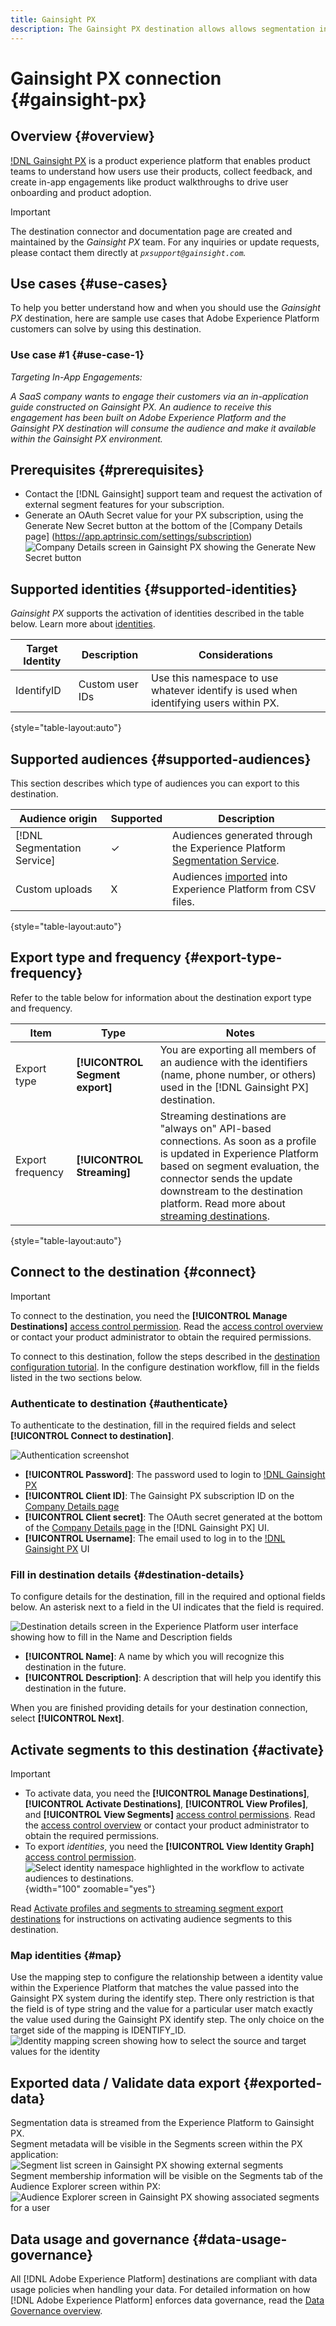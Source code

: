 ```yaml
---
title: Gainsight PX
description: The Gainsight PX destination allows allows segmentation information to be pushed to Gainsight PX 
---
```


# Gainsight PX connection {#gainsight-px}


## Overview {#overview}

[!DNL Gainsight PX](https://www.gainsight.com/product-experience/) is a product experience platform that enables product teams to understand how users use their products, collect feedback, and create in-app engagements like product walkthroughs to drive user onboarding and product adoption.

>[!IMPORTANT]
>
>The destination connector and documentation page are created and maintained by the *Gainsight PX* team. For any inquiries or update requests, please contact them directly at *`pxsupport@gainsight.com`.*
 
## Use cases {#use-cases}

To help you better understand how and when you should use the *Gainsight PX* destination, here are sample use cases that Adobe Experience Platform customers can solve by using this destination.

### Use case #1 {#use-case-1}

*Targeting In-App Engagements:*

*A SaaS company wants to engage their customers via an in-application guide constructed on Gainsight PX.  An audience to receive this engagement has been built on Adobe Experience Platform and the Gainsight PX destination will consume the audience and make it available within the Gainsight PX environment.*

## Prerequisites {#prerequisites}

* Contact the [!DNL Gainsight] support team and request the activation of external segment features for your subscription.
* Generate an OAuth Secret value for your PX subscription, using the Generate New Secret button at the bottom of the [Company Details page] (https://app.aptrinsic.com/settings/subscription)
![Company Details screen in Gainsight PX showing the Generate New Secret button](../../assets/catalog/analytics/gainsight_px/generate_oauth_secret.png)

## Supported identities {#supported-identities}


*Gainsight PX* supports the activation of identities described in the table below. Learn more about [identities](/help/identity-service/namespaces.md).

| Target Identity |Description| Considerations                                                                                                                                                                                                                                                                         |
|---|---|---|
| IdentifyID      |Custom user IDs| Use this namespace to use whatever identify is used when identifying users within PX.                                                                                                                                                                                                  |

{style="table-layout:auto"}

## Supported audiences {#supported-audiences}

This section describes which type of audiences you can export to this destination.

| Audience origin | Supported | Description | 
---|---|---|
| [!DNL Segmentation Service] | ✓ | Audiences generated through the Experience Platform [Segmentation Service](../../../segmentation/home.md).|
| Custom uploads | X | Audiences [imported](../../../segmentation/ui/overview.md#import-audience) into Experience Platform from CSV files. |

{style="table-layout:auto"}

## Export type and frequency {#export-type-frequency}

Refer to the table below for information about the destination export type and frequency.

| Item | Type | Notes                                                                                                                                                                                                                                                                                                                             |
---|---|-----------------------------------------------------------------------------------------------------------------------------------------------------------------------------------------------------------------------------------------------------------------------------------------------------------------------------------|
| Export type | **[!UICONTROL Segment export]** |You are exporting all members of an audience with the identifiers (name, phone number, or others) used in the [!DNL Gainsight PX] destination.|
| Export frequency | **[!UICONTROL Streaming]** | Streaming destinations are "always on" API-based connections. As soon as a profile is updated in Experience Platform based on segment evaluation, the connector sends the update downstream to the destination platform. Read more about [streaming destinations](/help/destinations/destination-types.md#streaming-destinations). |

{style="table-layout:auto"}

## Connect to the destination {#connect}

>[!IMPORTANT]
>
>To connect to the destination, you need the **[!UICONTROL Manage Destinations]** [access control permission](/help/access-control/home.md#permissions). Read the [access control overview](/help/access-control/ui/overview.md) or contact your product administrator to obtain the required permissions.

To connect to this destination, follow the steps described in the [destination configuration tutorial](../../ui/connect-destination.md). In the configure destination workflow, fill in the fields listed in the two sections below.

### Authenticate to destination {#authenticate}

To authenticate to the destination, fill in the required fields and select **[!UICONTROL Connect to destination]**.

![Authentication screenshot](../../assets/catalog/analytics/gainsight_px/auth-screen.png)
* **[!UICONTROL Password]**: The password used to login to [!DNL Gainsight PX](https://app.aptrinsic.com)
* **[!UICONTROL Client ID]**: The Gainsight PX subscription ID on the [Company Details page](https://app.aptrinsic.com/settings/subscription)
* **[!UICONTROL Client secret]**: The OAuth secret generated at the bottom of the [Company Details page](https://app.aptrinsic.com/settings/subscription) in the [!DNL Gainsight PX] UI.
* **[!UICONTROL Username]**: The email used to log in to the [!DNL Gainsight PX](https://app.aptrinsic.com) UI

### Fill in destination details {#destination-details}

To configure details for the destination, fill in the required and optional fields below. An asterisk next to a field in the UI indicates that the field is required.

![Destination details screen in the Experience Platform user interface showing how to fill in the Name and Description fields](../../assets/catalog/analytics/gainsight_px/destination_details.png)

*  **[!UICONTROL Name]**: A name by which you will recognize this destination in the future.
*  **[!UICONTROL Description]**: A description that will help you identify this destination in the future.

When you are finished providing details for your destination connection, select **[!UICONTROL Next]**.

## Activate segments to this destination {#activate}

>[!IMPORTANT]
>
>* To activate data, you need the **[!UICONTROL Manage Destinations]**, **[!UICONTROL Activate Destinations]**, **[!UICONTROL View Profiles]**, and **[!UICONTROL View Segments]** [access control permissions](/help/access-control/home.md#permissions). Read the [access control overview](/help/access-control/ui/overview.md) or contact your product administrator to obtain the required permissions.
>* To export *identities*, you need the **[!UICONTROL View Identity Graph]** [access control permission](/help/access-control/home.md#permissions). <br> ![Select identity namespace highlighted in the workflow to activate audiences to destinations.](/help/destinations/assets/overview/export-identities-to-destination.png "Select identity namespace highlighted in the workflow to activate audiences to destinations."){width="100" zoomable="yes"}

Read [Activate profiles and segments to streaming segment export destinations](/help/destinations/ui/activate-segment-streaming-destinations.md) for instructions on activating audience segments to this destination.

### Map identities {#map}

Use the mapping step to configure the relationship between a identity value within the Experience Platform that matches the value passed into the Gainsight PX system during the identify step.  There only restriction is that the field is of type string and the value for a particular user match exactly the value used during the Gainsight PX identify step.   The only choice on the target side of the mapping is IDENTIFY_ID.
![Identity mapping screen showing how to select the source and target values for the identity](../../assets/catalog/analytics/gainsight_px/mapping_identities.png)

## Exported data / Validate data export {#exported-data}

Segmentation data is streamed from the Experience Platform to Gainsight PX.  
Segment metadata will be visible in the Segments screen within the PX application:![Segment list screen in Gainsight PX showing external segments](../../assets/catalog/analytics/gainsight_px/segment_metadata.png)  
Segment membership information will be visible on the Segments tab of the Audience Explorer screen within PX: ![Audience Explorer screen in Gainsight PX showing associated segments for a user](../../assets/catalog/analytics/gainsight_px/PX_Segments.png)

## Data usage and governance {#data-usage-governance}

All [!DNL Adobe Experience Platform] destinations are compliant with data usage policies when handling your data. For detailed information on how [!DNL Adobe Experience Platform] enforces data governance, read the [Data Governance overview](/help/data-governance/home.md).
